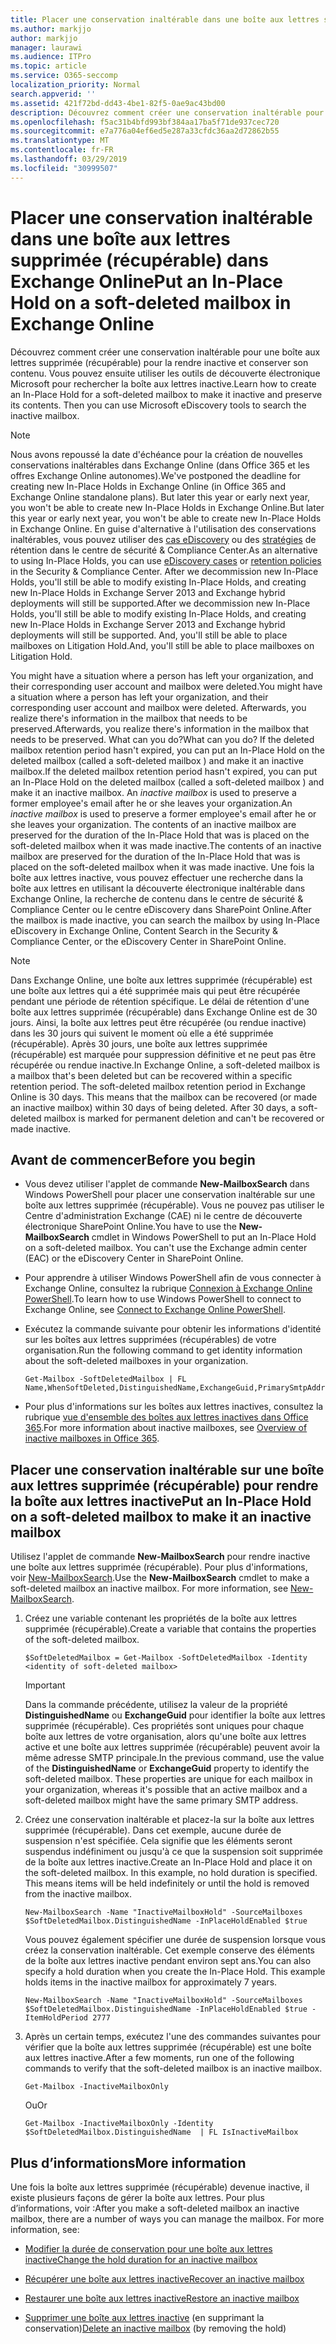 ```yaml
---
title: Placer une conservation inaltérable dans une boîte aux lettres supprimée (récupérable) dans Exchange Online
ms.author: markjjo
author: markjjo
manager: laurawi
ms.audience: ITPro
ms.topic: article
ms.service: O365-seccomp
localization_priority: Normal
search.appverid: ''
ms.assetid: 421f72bd-dd43-4be1-82f5-0ae9ac43bd00
description: Découvrez comment créer une conservation inaltérable pour une boîte aux lettres supprimée (récupérable) pour la rendre inactive et conserver son contenu. Vous pouvez ensuite utiliser les outils de découverte électronique Microsoft pour rechercher la boîte aux lettres inactive.
ms.openlocfilehash: f5ac31b4bfd993bf384aa17ba5f71de937cec720
ms.sourcegitcommit: e7a776a04ef6ed5e287a33cfdc36aa2d72862b55
ms.translationtype: MT
ms.contentlocale: fr-FR
ms.lasthandoff: 03/29/2019
ms.locfileid: "30999507"
---
```

# <a name="put-an-in-place-hold-on-a-soft-deleted-mailbox-in-exchange-online"></a><span data-ttu-id="b1640-104">Placer une conservation inaltérable dans une boîte aux lettres supprimée (récupérable) dans Exchange Online</span><span class="sxs-lookup"><span data-stu-id="b1640-104">Put an In-Place Hold on a soft-deleted mailbox in Exchange Online</span></span>

<span data-ttu-id="b1640-p102">Découvrez comment créer une conservation inaltérable pour une boîte aux lettres supprimée (récupérable) pour la rendre inactive et conserver son contenu. Vous pouvez ensuite utiliser les outils de découverte électronique Microsoft pour rechercher la boîte aux lettres inactive.</span><span class="sxs-lookup"><span data-stu-id="b1640-p102">Learn how to create an In-Place Hold for a soft-deleted mailbox to make it inactive and preserve its contents. Then you can use Microsoft eDiscovery tools to search the inactive mailbox.</span></span>
  
> [!NOTE]
> <span data-ttu-id="b1640-107">Nous avons repoussé la date d'échéance pour la création de nouvelles conservations inaltérables dans Exchange Online (dans Office 365 et les offres Exchange Online autonomes).</span><span class="sxs-lookup"><span data-stu-id="b1640-107">We've postponed the deadline for creating new In-Place Holds in Exchange Online (in Office 365 and Exchange Online standalone plans).</span></span> <span data-ttu-id="b1640-108">But later this year or early next year, you won't be able to create new In-Place Holds in Exchange Online.</span><span class="sxs-lookup"><span data-stu-id="b1640-108">But later this year or early next year, you won't be able to create new In-Place Holds in Exchange Online.</span></span> <span data-ttu-id="b1640-109">En guise d'alternative à l'utilisation des conservations inaltérables, vous pouvez utiliser des [cas eDiscovery](https://go.microsoft.com/fwlink/?linkid=780738) ou des [stratégies](https://go.microsoft.com/fwlink/?linkid=827811) de rétention dans le centre de sécurité & Compliance Center.</span><span class="sxs-lookup"><span data-stu-id="b1640-109">As an alternative to using In-Place Holds, you can use [eDiscovery cases](https://go.microsoft.com/fwlink/?linkid=780738) or [retention policies](https://go.microsoft.com/fwlink/?linkid=827811) in the Security & Compliance Center.</span></span> <span data-ttu-id="b1640-110">After we decommission new In-Place Holds, you'll still be able to modify existing In-Place Holds, and creating new In-Place Holds in Exchange Server 2013 and Exchange hybrid deployments will still be supported.</span><span class="sxs-lookup"><span data-stu-id="b1640-110">After we decommission new In-Place Holds, you'll still be able to modify existing In-Place Holds, and creating new In-Place Holds in Exchange Server 2013 and Exchange hybrid deployments will still be supported.</span></span> <span data-ttu-id="b1640-111">And, you'll still be able to place mailboxes on Litigation Hold.</span><span class="sxs-lookup"><span data-stu-id="b1640-111">And, you'll still be able to place mailboxes on Litigation Hold.</span></span> 
  
<span data-ttu-id="b1640-112">You might have a situation where a person has left your organization, and their corresponding user account and mailbox were deleted.</span><span class="sxs-lookup"><span data-stu-id="b1640-112">You might have a situation where a person has left your organization, and their corresponding user account and mailbox were deleted.</span></span> <span data-ttu-id="b1640-113">Afterwards, you realize there's information in the mailbox that needs to be preserved.</span><span class="sxs-lookup"><span data-stu-id="b1640-113">Afterwards, you realize there's information in the mailbox that needs to be preserved.</span></span> <span data-ttu-id="b1640-114">What can you do?</span><span class="sxs-lookup"><span data-stu-id="b1640-114">What can you do?</span></span> <span data-ttu-id="b1640-115">If the deleted mailbox retention period hasn't expired, you can put an In-Place Hold on the deleted mailbox (called a  soft-deleted mailbox ) and make it an inactive mailbox.</span><span class="sxs-lookup"><span data-stu-id="b1640-115">If the deleted mailbox retention period hasn't expired, you can put an In-Place Hold on the deleted mailbox (called a  soft-deleted mailbox ) and make it an inactive mailbox.</span></span> <span data-ttu-id="b1640-116">An  *inactive mailbox*  is used to preserve a former employee's email after he or she leaves your organization.</span><span class="sxs-lookup"><span data-stu-id="b1640-116">An  *inactive mailbox*  is used to preserve a former employee's email after he or she leaves your organization.</span></span> <span data-ttu-id="b1640-117">The contents of an inactive mailbox are preserved for the duration of the In-Place Hold that was is placed on the soft-deleted mailbox when it was made inactive.</span><span class="sxs-lookup"><span data-stu-id="b1640-117">The contents of an inactive mailbox are preserved for the duration of the In-Place Hold that was is placed on the soft-deleted mailbox when it was made inactive.</span></span> <span data-ttu-id="b1640-118">Une fois la boîte aux lettres inactive, vous pouvez effectuer une recherche dans la boîte aux lettres en utilisant la découverte électronique inaltérable dans Exchange Online, la recherche de contenu dans le centre de sécurité & Compliance Center ou le centre eDiscovery dans SharePoint Online.</span><span class="sxs-lookup"><span data-stu-id="b1640-118">After the mailbox is made inactive, you can search the mailbox by using In-Place eDiscovery in Exchange Online, Content Search in the Security & Compliance Center, or the eDiscovery Center in SharePoint Online.</span></span> 
  
> [!NOTE]
> <span data-ttu-id="b1640-p105">Dans Exchange Online, une boîte aux lettres supprimée (récupérable) est une boîte aux lettres qui a été supprimée mais qui peut être récupérée pendant une période de rétention spécifique. Le délai de rétention d'une boîte aux lettres supprimée (récupérable) dans Exchange Online est de 30 jours. Ainsi, la boîte aux lettres peut être récupérée (ou rendue inactive) dans les 30 jours qui suivent le moment où elle a été supprimée (récupérable). Après 30 jours, une boîte aux lettres supprimée (récupérable) est marquée pour suppression définitive et ne peut pas être récupérée ou rendue inactive.</span><span class="sxs-lookup"><span data-stu-id="b1640-p105">In Exchange Online, a soft-deleted mailbox is a mailbox that's been deleted but can be recovered within a specific retention period. The soft-deleted mailbox retention period in Exchange Online is 30 days. This means that the mailbox can be recovered (or made an inactive mailbox) within 30 days of being deleted. After 30 days, a soft-deleted mailbox is marked for permanent deletion and can't be recovered or made inactive.</span></span> 
  
## <a name="before-you-begin"></a><span data-ttu-id="b1640-123">Avant de commencer</span><span class="sxs-lookup"><span data-stu-id="b1640-123">Before you begin</span></span>

- <span data-ttu-id="b1640-p106">Vous devez utiliser l'applet de commande **New-MailboxSearch** dans Windows PowerShell pour placer une conservation inaltérable sur une boîte aux lettres supprimée (récupérable). Vous ne pouvez pas utiliser le Centre d'administration Exchange (CAE) ni le centre de découverte électronique SharePoint Online.</span><span class="sxs-lookup"><span data-stu-id="b1640-p106">You have to use the **New-MailboxSearch** cmdlet in Windows PowerShell to put an In-Place Hold on a soft-deleted mailbox. You can't use the Exchange admin center (EAC) or the eDiscovery Center in SharePoint Online.</span></span> 
    
- <span data-ttu-id="b1640-126">Pour apprendre à utiliser Windows PowerShell afin de vous connecter à Exchange Online, consultez la rubrique [Connexion à Exchange Online PowerShell](https://go.microsoft.com/fwlink/p/?linkid=396554).</span><span class="sxs-lookup"><span data-stu-id="b1640-126">To learn how to use Windows PowerShell to connect to Exchange Online, see [Connect to Exchange Online PowerShell](https://go.microsoft.com/fwlink/p/?linkid=396554).</span></span>
    
- <span data-ttu-id="b1640-127">Exécutez la commande suivante pour obtenir les informations d'identité sur les boîtes aux lettres supprimées (récupérables) de votre organisation.</span><span class="sxs-lookup"><span data-stu-id="b1640-127">Run the following command to get identity information about the soft-deleted mailboxes in your organization.</span></span> 
    
  ```
  Get-Mailbox -SoftDeletedMailbox | FL Name,WhenSoftDeleted,DistinguishedName,ExchangeGuid,PrimarySmtpAddress
  ```

- <span data-ttu-id="b1640-128">Pour plus d'informations sur les boîtes aux lettres inactives, consultez la rubrique [vue d'ensemble des boîtes aux lettres inactives dans Office 365](inactive-mailboxes-in-office-365.md).</span><span class="sxs-lookup"><span data-stu-id="b1640-128">For more information about inactive mailboxes, see [Overview of inactive mailboxes in Office 365](inactive-mailboxes-in-office-365.md).</span></span>
    
## <a name="put-an-in-place-hold-on-a-soft-deleted-mailbox-to-make-it-an-inactive-mailbox"></a><span data-ttu-id="b1640-129">Placer une conservation inaltérable sur une boîte aux lettres supprimée (récupérable) pour rendre la boîte aux lettres inactive</span><span class="sxs-lookup"><span data-stu-id="b1640-129">Put an In-Place Hold on a soft-deleted mailbox to make it an inactive mailbox</span></span>

<span data-ttu-id="b1640-p107">Utilisez l'applet de commande **New-MailboxSearch** pour rendre inactive une boîte aux lettres supprimée (récupérable). Pour plus d'informations, voir [New-MailboxSearch](http://technet.microsoft.com/library/74303b47-bb49-407c-a43b-590356eae35c.aspx).</span><span class="sxs-lookup"><span data-stu-id="b1640-p107">Use the **New-MailboxSearch** cmdlet to make a soft-deleted mailbox an inactive mailbox. For more information, see [New-MailboxSearch](http://technet.microsoft.com/library/74303b47-bb49-407c-a43b-590356eae35c.aspx).</span></span>
  
1. <span data-ttu-id="b1640-132">Créez une variable contenant les propriétés de la boîte aux lettres supprimée (récupérable).</span><span class="sxs-lookup"><span data-stu-id="b1640-132">Create a variable that contains the properties of the soft-deleted mailbox.</span></span> 
    
   ```
   $SoftDeletedMailbox = Get-Mailbox -SoftDeletedMailbox -Identity <identity of soft-deleted mailbox>
   ```

    > [!IMPORTANT]
    > <span data-ttu-id="b1640-p108">Dans la commande précédente, utilisez la valeur de la propriété **DistinguishedName** ou **ExchangeGuid** pour identifier la boîte aux lettres supprimée (récupérable). Ces propriétés sont uniques pour chaque boîte aux lettres de votre organisation, alors qu'une boîte aux lettres active et une boîte aux lettres supprimée (récupérable) peuvent avoir la même adresse SMTP principale.</span><span class="sxs-lookup"><span data-stu-id="b1640-p108">In the previous command, use the value of the **DistinguishedName** or **ExchangeGuid** property to identify the soft-deleted mailbox. These properties are unique for each mailbox in your organization, whereas it's possible that an active mailbox and a soft-deleted mailbox might have the same primary SMTP address.</span></span> 
  
2. <span data-ttu-id="b1640-p109">Créez une conservation inaltérable et placez-la sur la boîte aux lettres supprimée (récupérable). Dans cet exemple, aucune durée de suspension n'est spécifiée. Cela signifie que les éléments seront suspendus indéfiniment ou jusqu'à ce que la suspension soit supprimée de la boîte aux lettres inactive.</span><span class="sxs-lookup"><span data-stu-id="b1640-p109">Create an In-Place Hold and place it on the soft-deleted mailbox. In this example, no hold duration is specified. This means items will be held indefinitely or until the hold is removed from the inactive mailbox.</span></span>
    
   ```
   New-MailboxSearch -Name "InactiveMailboxHold" -SourceMailboxes $SoftDeletedMailbox.DistinguishedName -InPlaceHoldEnabled $true
    ```
   <span data-ttu-id="b1640-p110">Vous pouvez également spécifier une durée de suspension lorsque vous créez la conservation inaltérable. Cet exemple conserve des éléments de la boîte aux lettres inactive pendant environ sept ans.</span><span class="sxs-lookup"><span data-stu-id="b1640-p110">You can also specify a hold duration when you create the In-Place Hold. This example holds items in the inactive mailbox for approximately 7 years.</span></span>
    
   ```
   New-MailboxSearch -Name "InactiveMailboxHold" -SourceMailboxes $SoftDeletedMailbox.DistinguishedName -InPlaceHoldEnabled $true -ItemHoldPeriod 2777
   ```

3. <span data-ttu-id="b1640-140">Après un certain temps, exécutez l'une des commandes suivantes pour vérifier que la boîte aux lettres supprimée (récupérable) est une boîte aux lettres inactive.</span><span class="sxs-lookup"><span data-stu-id="b1640-140">After a few moments, run one of the following commands to verify that the soft-deleted mailbox is an inactive mailbox.</span></span>
    
   ```
   Get-Mailbox -InactiveMailboxOnly
   ```

    <span data-ttu-id="b1640-141">Ou</span><span class="sxs-lookup"><span data-stu-id="b1640-141">Or</span></span>
    
   ```
   Get-Mailbox -InactiveMailboxOnly -Identity $SoftDeletedMailbox.DistinguishedName  | FL IsInactiveMailbox
   ```

## <a name="more-information"></a><span data-ttu-id="b1640-142">Plus d’informations</span><span class="sxs-lookup"><span data-stu-id="b1640-142">More information</span></span>

<span data-ttu-id="b1640-p111">Une fois la boîte aux lettres supprimée (récupérable) devenue inactive, il existe plusieurs façons de gérer la boîte aux lettres. Pour plus d’informations, voir :</span><span class="sxs-lookup"><span data-stu-id="b1640-p111">After you make a soft-deleted mailbox an inactive mailbox, there are a number of ways you can manage the mailbox. For more information, see:</span></span>
  
- [<span data-ttu-id="b1640-145">Modifier la durée de conservation pour une boîte aux lettres inactive</span><span class="sxs-lookup"><span data-stu-id="b1640-145">Change the hold duration for an inactive mailbox</span></span>](change-the-hold-duration-for-an-inactive-mailbox.md)
    
- [<span data-ttu-id="b1640-146">Récupérer une boîte aux lettres inactive</span><span class="sxs-lookup"><span data-stu-id="b1640-146">Recover an inactive mailbox</span></span>](recover-an-inactive-mailbox.md)
    
- [<span data-ttu-id="b1640-147">Restaurer une boîte aux lettres inactive</span><span class="sxs-lookup"><span data-stu-id="b1640-147">Restore an inactive mailbox</span></span>](restore-an-inactive-mailbox.md)
    
- <span data-ttu-id="b1640-148">[Supprimer une boîte aux lettres inactive](delete-an-inactive-mailbox.md) (en supprimant la conservation)</span><span class="sxs-lookup"><span data-stu-id="b1640-148">[Delete an inactive mailbox](delete-an-inactive-mailbox.md) (by removing the hold)</span></span>
